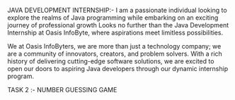 JAVA DEVELOPMENT INTERNSHIP:-
I am  a passionate individual looking to explore the realms of Java programming while embarking on an exciting journey of professional growth Looks no further than the Java Development Internship at Oasis InfoByte, where  aspirations meet limitless possibilities.

 We at Oasis InfoByters, we are more than just a technology company; we are a community of innovators, creators, and problem solvers. With a rich history of delivering cutting-edge software solutions, we are excited to open our doors to aspiring Java developers through our dynamic internship program.

TASK 2 :- NUMBER GUESSING GAME


